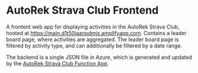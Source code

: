 # AutoRek Strava Club Frontend

A frontent web app for displaying activities in the AutoRek Strava Club, hosted at https://main.d1t50jaanpdmjs.amplifyapp.com. Contains a leader board page, where activities are aggregated. The leader board page is filtered by activity type, and can additionally be filtered by a date range.

The backend is a single JSON file in Azure, which is generated and updated by the [AutoRek Strava Club Function App](https://github.com/iamlogand/strava-function-app).

